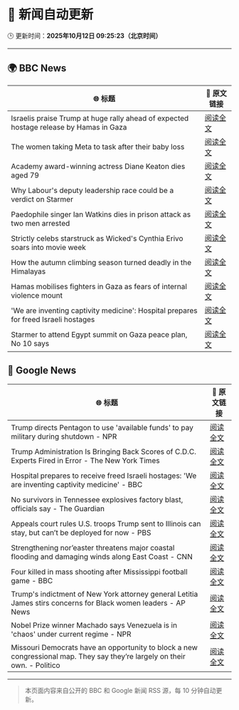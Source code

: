 # 🧠 新闻自动更新

🕒 更新时间：**2025年10月12日 09:25:23（北京时间）**

---

## 🌍 BBC News

| 🌐 标题 | 🔗 原文链接 |
|--------|-------------|
| Israelis praise Trump at huge rally ahead of expected hostage release by Hamas in Gaza | [阅读全文](https://www.bbc.com/news/articles/c75q5qng0rgo?at_medium=RSS&at_campaign=rss) |
| The women taking Meta to task after their baby loss | [阅读全文](https://www.bbc.com/news/articles/ce8450380zyo?at_medium=RSS&at_campaign=rss) |
| Academy award-winning actress Diane Keaton dies aged 79 | [阅读全文](https://www.bbc.com/news/articles/cr5q5rp4r64o?at_medium=RSS&at_campaign=rss) |
| Why Labour's deputy leadership race could be a verdict on Starmer | [阅读全文](https://www.bbc.com/news/articles/c4g5nxzzky2o?at_medium=RSS&at_campaign=rss) |
| Paedophile singer Ian Watkins dies in prison attack as two men arrested | [阅读全文](https://www.bbc.com/news/articles/cm2d2me0eljo?at_medium=RSS&at_campaign=rss) |
| Strictly celebs starstruck as Wicked's Cynthia Erivo soars into movie week | [阅读全文](https://www.bbc.com/news/articles/ce8681j3n07o?at_medium=RSS&at_campaign=rss) |
| How the autumn climbing season turned deadly in the Himalayas | [阅读全文](https://www.bbc.com/news/articles/cx2jwgnwmezo?at_medium=RSS&at_campaign=rss) |
| Hamas mobilises fighters in Gaza as fears of internal violence mount | [阅读全文](https://www.bbc.com/news/articles/ce8482418plo?at_medium=RSS&at_campaign=rss) |
| 'We are inventing captivity medicine': Hospital prepares for freed Israeli hostages | [阅读全文](https://www.bbc.com/news/articles/c4gvg8jx7gmo?at_medium=RSS&at_campaign=rss) |
| Starmer to attend Egypt summit on Gaza peace plan, No 10 says | [阅读全文](https://www.bbc.com/news/articles/c9qnqx7znqno?at_medium=RSS&at_campaign=rss) |

## 📰 Google News

| 🌐 标题 | 🔗 原文链接 |
|--------|-------------|
| Trump directs Pentagon to use 'available funds' to pay military during shutdown - NPR | [阅读全文](https://news.google.com/rss/articles/CBMinAFBVV95cUxPS1ZidjEtb0RWeVVSUlNoQTdUaEZMc29lS19wRXYyeEJqZWU4X2JZeFdoTUlJZE13VHJZQnI2YUREOVVDaF9tTnk0Q08zUU0wZkpiQUlxbmNGTF9pVUpYd1hONUNPRFVBYW9sbXMtaERUcFdaaUVPd0pkcDZBSjV3dFEtUWFlWlY2V0JlWlZfYXQyQlJWRnNVQmFnWkg?oc=5) |
| Trump Administration Is Bringing Back Scores of C.D.C. Experts Fired in Error - The New York Times | [阅读全文](https://news.google.com/rss/articles/CBMidEFVX3lxTE1LdUV5eW9kT0tBejl3MWNRZThIQlpZTnZzRThxNEw3aW1DQ18xVTVZZHhxdGc3TnNhRHBvSU1XQ3JCcVl5bFprM0p6b180UGtHbUtNWnE1ZE9qOGxNUXVwdVpvRWpUcmRnMGM1OGJXTHNSVEE5?oc=5) |
| Hospital prepares to receive freed Israeli hostages: 'We are inventing captivity medicine' - BBC | [阅读全文](https://news.google.com/rss/articles/CBMiWkFVX3lxTE5ocGtTaFRkWVdFRGQ4Rmd3T0pWQ3VlMG1VZW16M1pXTkRkbTRkcm9hX1RVdUhVRUl3d0dTdDFFd3o2MDVpYmNZeDdPYjJ3bDNyRWhDeTlLMVZIUdIBX0FVX3lxTE10RG5fa1VIMUVKR3BJTW9jSk03NXpDVEpsTUlQbkRzZ2wzWngybTE4TlJhUXZOUk9qUGNMU3VUU2d6bVVTM1V2VlZrWTcwWGdIVGdRalp6MFRxd0thM0dJ?oc=5) |
| No survivors in Tennessee explosives factory blast, officials say - The Guardian | [阅读全文](https://news.google.com/rss/articles/CBMikwFBVV95cUxOMmRlb3ExdG5sQmFlaGxPMVY5ZFNYUFF1b0M4RjFwSU9zYnk4d2JoY0JmSjg3UlNacFhfSmRDS3JSOEJ6NFhha1pGT2FHZFFaT2J5TnFNelJNdm41RFU1QjgxaDJDeDg5TllOSlJaaUcweVZKSDh5TDg3UGxlMXVZMDdkYThpbGdKdjFaNzViTnl6X0U?oc=5) |
| Appeals court rules U.S. troops Trump sent to Illinois can stay, but can’t be deployed for now - PBS | [阅读全文](https://news.google.com/rss/articles/CBMiyAFBVV95cUxPVGZrUzQzaXkxWTJFVGJpejZsWW02TUdfT1NUck1EVnZMX2xERFlJZWdUSHBRbGx0ZUJCVDAxYXlrVEZDenlBMkw2Y3ZjdVFUODNMRWtXQ3pMbk05R0NERXRmU2IteldBZGk0aXRra1NvdVR5MFlhMVRxUHBmT3B6a1Q1MHBFQkktZmMxZGhiUlExZjgtV3ktXzN3RFRfR3E1Q2g1eWVWYUNnQkZ6N0hmOU1fNFNpZ2k4cnoxS1FLUHNCRV91TVF4Wg?oc=5) |
| Strengthening nor’easter threatens major coastal flooding and damaging winds along East Coast - CNN | [阅读全文](https://news.google.com/rss/articles/CBMikgFBVV95cUxQcml4VHNxZ1BhVkJ5cGswS19qckxpbnBCclRIVDNkU1pWUmtzV25CaXlualdPOVlBdVNHdnF6YWRiSVhsTm1Dam9iZTNPY01oc002OWhBSTlURzdqU3dmdlk3MWhMTWViSlI2R08xSVliaHpZOXhvQkZ2ZjduY3h6NEJJRUMwX3FWYkIxYUh2QlBNUQ?oc=5) |
| Four killed in mass shooting after Mississippi football game - BBC | [阅读全文](https://news.google.com/rss/articles/CBMiWkFVX3lxTFBSeE1Tb2pXTEJRblRONHNXV1ZXdVhadWpVMHVxNGYzX29McjZ2aXR1OHVDT1F0eTV0Vmt5ZmhFcERMVV9reDFRRkFxV3EwUHhRRzR4U3ZGR0pDZ9IBX0FVX3lxTE51QUx1bGM0ak9mQmZLdlRDVkJPVXZoZWRQY1h3QzdUUEZPNEJSQjdhbE9WLUxaLWdOcVp2WUZQVzhBdXhkdVlrM2pWaWVpVVN1c2h3amdlS2xMc1NENDRF?oc=5) |
| Trump's indictment of New York attorney general Letitia James stirs concerns for Black women leaders - AP News | [阅读全文](https://news.google.com/rss/articles/CBMiqwFBVV95cUxOWmx6UmliSEVrYlByTEt6RHNsd2JSVGdSbnJLRzFoZjR5dW9SYzlzNHNVOFVOeV9NMXZyTnBkMm82YUZzMXJkaGdVdldkbDBmNl8wYjBXUkw5SW85TTFKYWRGejBOU1R5UWZzTTV3SFJwa2xZSXJ6TGNRdmNGOGl4OXF3LWdsTlZIZEd4RGVTWEFiMmNDdHhPWnZULXVLU1IwSWJUWXZnb0xtWWM?oc=5) |
| Nobel Prize winner Machado says Venezuela is in 'chaos' under current regime - NPR | [阅读全文](https://news.google.com/rss/articles/CBMiigFBVV95cUxQV1lfV2xsQUtBUHJtSWV6cFhqS3I2NWZIS0E5b0xOYzJyWEpQcDRkYXFFTkFTUHJXVW1RSWVWYm82TmxNcVAtMC1ybVZqSTcwVzlxLU51ajlfYXFicUI2RmM4RDFhY0pXdUpHRFVVdkVkTFNrN25zQTBXVFRsWWx1Y09MT1RGUWp6cnc?oc=5) |
| Missouri Democrats have an opportunity to block a new congressional map. They say they’re largely on their own. - Politico | [阅读全文](https://news.google.com/rss/articles/CBMikAFBVV95cUxPWjVCSkdnQlpEVUQ2eV9ucFdXMVF4YmZudFdWM2ZHZGk3VmtyY0N0Wm5XZG5JRDBqNkI5MmZVVGV2UHJBWFFXNGlrRGNoR2ZwS3lFQlJLaWp3eE5vcmNVS2IyMjl1dTFHdXUzRFNFZVltLWZFcDVWR1BzT0o4YTdTaDRqTFZZUmNpTEQ0bEt2WVM?oc=5) |

---
> 本页面内容来自公开的 BBC 和 Google 新闻 RSS 源，每 10 分钟自动更新。